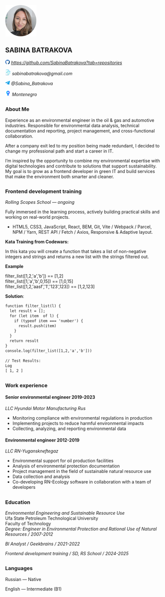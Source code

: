 <img src="images/rscv.png" alt="my photo" width="100">

## SABINA BATRAKOVA

<img src="images/github_icon.png" alt="email_icon" width="15"> _https://github.com/SabinaBatrakova?tab=repositories_

<img src="images/email_icon.png" alt="email_icon" width="18"> _sabinabatrakova@gmail.com_

<img src="images/telegram_icon.png" alt="telegram_icon" width="15"> _@Sabina_Batrakova_

<img src="images/location_icon.png" alt="telegram_icon" width="18"> _Montenegro_

##

### About Me


Experience as an environmental engineer in the oil & gas and automotive industries. Responsible for environmental data analysis, technical documentation and reporting, project management, and cross-functional collaboration.

After a company exit led to my position being made redundant, I decided to change my professional path and start a career in IT.

I’m inspired by the opportunity to combine my environmental expertise with digital technologies and contribute to solutions that support sustainability. My goal is to grow as a frontend developer in green IT and build services that make the environment both smarter and cleaner.

##

### Frontend development training


_Rolling Scopes School — ongoing_

Fully immersed in the learning process, actively building practical skills and working on real-world projects.

- HTML5, CSS3, JavaScript, React, BEM, Git, Vite / Webpack / Parcel, NPM / Yarn, REST API / Fetch / Axios, Responsive & Adaptive layout.

**Kata Training from Codewars:**

In this kata you will create a function that takes a list of non-negative integers and strings and returns a new list with the strings filtered out.

**Example**

filter_list([1,2,'a','b']) == [1,2] \
filter_list([1,'a','b',0,15]) == [1,0,15]\
filter_list([1,2,'aasf','1','123',123]) == [1,2,123]

**Solution**:

```
function filter_list(l) {
  let result = [];
  for (let item  of l) {
    if (typeof item === 'number') {
      result.push(item)
    }
  }
  return result
}
console.log(filter_list([1,2,'a','b']))

// Test Results:
Log
[ 1, 2 ]
```

##


### Work experience

#### Senior environmental engineer 2019-2023


_LLC Hyundai Motor Manufacturing Rus_

- Monitoring compliance with environmental regulations
  in production
- Implementing projects to reduce harmful
  environmental impacts
- Collecting, analyzing, and reporting environmental data


#### Environmental engineer 2012-2019


_LLC RN-Yuganskneftegaz_

- Environmental support for oil production facilities
- Analysis of environmental protection documentation
- Project management in the field of sustainable natural resource use
- Data collection and analysis
- Co-developing RN-Ecology software in collaboration with a team of developers

##

### Education

_Environmental Engineering and Sustainable Resource Use_\
Ufa State Petroleum Technological University\
Faculty of Technology\
_Degree: Engineer in Environmental Protection and
Rational Use of Natural Resources / 2007-2012_

_BI Analyst / Geekbrains / 2021-2022_

_Frontend development training / SD, RS School / 2024-2025_

##

### Languages

Russian — Native

English — Intermediate (B1)

##
